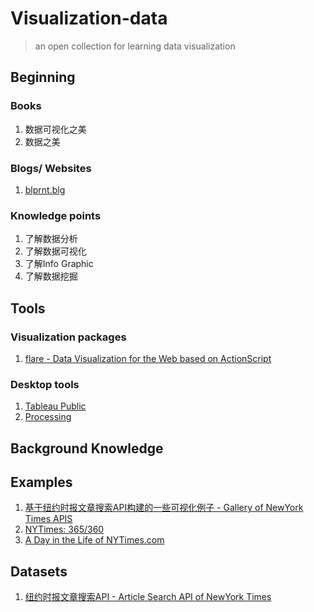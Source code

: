 # Visualization-data

> an open collection for learning data visualization

## Beginning

### Books

1. 数据可视化之美
2. 数据之美

### Blogs/ Websites

1. [blprnt.blg](http://blog.blprnt.com/)

### Knowledge points
1. 了解数据分析
2. 了解数据可视化
3. 了解Info Graphic
4. 了解数据挖掘

## Tools

### Visualization packages

1. [flare - Data Visualization for the Web based on ActionScript](http://flare.prefuse.org/)

### Desktop tools

1. [Tableau Public](https://public.tableau.com/s/)
2. [Processing](https://processing.org/)

## Background Knowledge



## Examples

1. [基于纽约时报文章搜索API构建的一些可视化例子 - Gallery of NewYork Times APIS](http://developer.nytimes.com/gallery)
2. [NYTimes: 365/360](https://www.flickr.com/photos/blprnt/sets/72157614008027965/with/3291244820/)
3. [A Day in the Life of NYTimes.com](http://bits.blogs.nytimes.com/2009/12/17/a-day-in-the-life-of-nytimescom/)

## Datasets

1. [纽约时报文章搜索API - Article Search API of NewYork Times](http://developer.nytimes.com/docs/article_search_api)